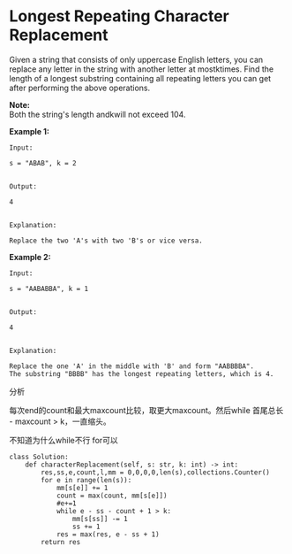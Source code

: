 # Longest Repeating Character Replacement

Given a string that consists of only uppercase English letters, you can replace any letter in the string with another letter at mostktimes. Find the length of a longest substring containing all repeating letters you can get after performing the above operations.

**Note:**  
Both the string's length andkwill not exceed 104.

**Example 1:**

```text
Input:

s = "ABAB", k = 2


Output:

4


Explanation:

Replace the two 'A's with two 'B's or vice versa.
```

**Example 2:**

```text
Input:

s = "AABABBA", k = 1


Output:

4


Explanation:

Replace the one 'A' in the middle with 'B' and form "AABBBBA".
The substring "BBBB" has the longest repeating letters, which is 4.
```

分析

每次end的count和最大maxcount比较，取更大maxcount。然后while 首尾总长 - maxcount &gt; k，一直缩头。

不知道为什么while不行 for可以

```text
class Solution:
    def characterReplacement(self, s: str, k: int) -> int:
        res,ss,e,count,l,mm = 0,0,0,0,len(s),collections.Counter()
        for e in range(len(s)):            
            mm[s[e]] += 1
            count = max(count, mm[s[e]])   
            #e+=1
            while e - ss - count + 1 > k:
                mm[s[ss]] -= 1
                ss += 1
            res = max(res, e - ss + 1)
        return res
```

